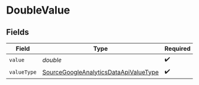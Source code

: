# DoubleValue


## Fields

| Field                                                                                                 | Type                                                                                                  | Required                                                                                              | Description                                                                                           |
| ----------------------------------------------------------------------------------------------------- | ----------------------------------------------------------------------------------------------------- | ----------------------------------------------------------------------------------------------------- | ----------------------------------------------------------------------------------------------------- |
| `value`                                                                                               | *double*                                                                                              | :heavy_check_mark:                                                                                    | N/A                                                                                                   |
| `valueType`                                                                                           | [SourceGoogleAnalyticsDataApiValueType](../../models/shared/SourceGoogleAnalyticsDataApiValueType.md) | :heavy_check_mark:                                                                                    | N/A                                                                                                   |